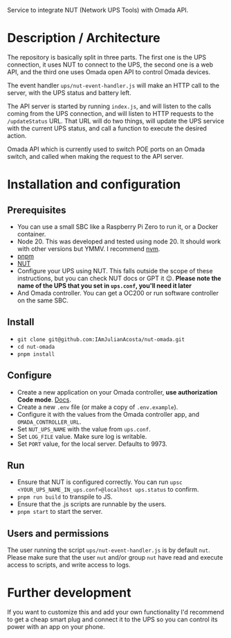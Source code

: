 Service to integrate NUT (Network UPS Tools) with Omada API.

# Description / Architecture
The repository is basically split in three parts. The first one is the UPS connection, it uses NUT to connect to the UPS, the second one is a web API, and the third one uses Omada open API to control Omada devices.

The event handler `ups/nut-event-handler.js` will make an HTTP call to the server, with the UPS status and battery left.

The API server is started by running `index.js`, and will listen to the calls coming from the UPS connection, and will listen to HTTP requests to the `/updateStatus` URL. That URL will do two things, will update the UPS service with the current UPS status, and call a function to execute the desired action.

Omada API which is currently used to switch POE ports on an Omada switch, and called when making the request to the API server.

# Installation and configuration

## Prerequisites
- You can use a small SBC like a Raspberry Pi Zero to run it, or a Docker container. 
- Node 20. This was developed and tested using node 20. It should work with other versions but YMMV. I recommend [nvm](https://github.com/nvm-sh/nvm).
- [pnpm](https://pnpm.io)
- [NUT](https://networkupstools.org)
- Configure your UPS using NUT. This falls outside the scope of these instructions, but you can check NUT docs or GPT it 😉. **Please note the name of the UPS that you set in `ups.conf`, you'll need it later**
- And Omada controller. You can get a OC200 or run software controller on the same SBC.

## Install
- `git clone git@github.com:IAmJulianAcosta/nut-omada.git`
- `cd nut-omada`
- `pnpm install`

## Configure
- Create a new application on your Omada controller, **use authorization Code mode**. [Docs](https://use1-omada-northbound.tplinkcloud.com/doc.html#/home).
- Create a new `.env` file (or make a copy of `.env.example`).
- Configure it with the values from the Omada controller app, and `OMADA_CONTROLLER_URL`.
- Set `NUT_UPS_NAME` with the value from `ups.conf`.
- Set `LOG_FILE` value. Make sure log is writable.
- Set `PORT` value, for the local server. Defaults to 9973.

## Run
- Ensure that NUT is configured correctly. You can run `upsc <YOUR_UPS_NAME_IN_ups.conf>@localhost ups.status` to confirm.
- `pnpm run build` to transpile to JS.
- Ensure that the .js scripts are runnable by the users.
- `pnpm start` to start the server.

## Users and permissions
The user running the script `ups/nut-event-handler.js` is by default `nut`. Please make sure that the user `nut` and/or group `nut` have read and execute access to scripts, and write access to logs.

# Further development
If you want to customize this and add your own functionality I'd recommend to get a cheap smart plug and connect it to the UPS so you can control its power with an app on your phone.